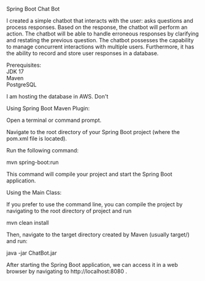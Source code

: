 Spring Boot Chat Bot

I created a simple chatbot that interacts with the user: asks questions and process responses. Based on the response, the chatbot will perform an action. The chatbot will be able to handle erroneous responses by clarifying and restating the previous question.
The chatbot possesses the capability to manage concurrent interactions with multiple users. Furthermore, it has the ability to record and store user responses in a database.

Prerequisites:  
JDK 17  
Maven  
PostgreSQL


I am hosting the database in AWS. Don't 

Using Spring Boot Maven Plugin:

Open a terminal or command prompt.

Navigate to the root directory of your Spring Boot project (where the pom.xml file is located).

Run the following command:

mvn spring-boot:run


This command will compile your project and start the Spring Boot application.

Using the Main Class:

If you prefer to use the command line, you can compile the project  by navigating to the root directory of project and run

mvn clean install

Then, navigate to the target directory created by Maven (usually target/) and run:

java -jar ChatBot.jar

After starting the Spring Boot application, we can access it in a web browser  by navigating to  http://localhost:8080 . 

